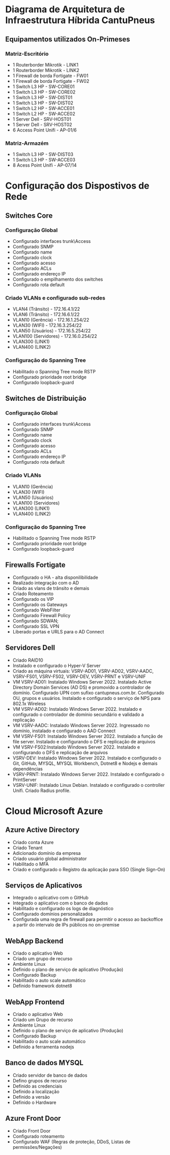 # Diagrama de Arquitetura de Infraestrutura Híbrida CantuPneus
## Equipamentos utilizados On-Primeses 
### Matriz-Escritório
- 1 Routerborder Mikrotik - LINK1
- 1 Routerborder Mikrotik - LINK2
- 1 Firewall de borda Fortigate - FW01
- 1 Firewall de borda Fortigate - FW02 
- 1 Switch L3 HP - SW-CORE01 
- 1 Switch L3 HP - SW-CORE02 
- 1 Switch L3 HP - SW-DIST01
- 1 Switch L3 HP - SW-DIST02
- 1 Switch L2 HP - SW-ACCE01
- 1 Switch L2 HP - SW-ACCE02
- 1 Server Dell - SRV-HOST01
- 1 Server Dell - SRV-HOST02
- 6 Access Point Unifi - AP-01/6

### Matriz-Armazém
- 1 Switch L3 HP - SW-DIST03
- 1 Switch L3 HP - SW-ACCE03
- 8 Acess Point Unifi - AP-07/14

# Configuração dos Dispostivos de Rede 
## Switches Core
### Configuração Global  
- Configurado interfaces trunk\Access
- Configurado SNMP
- Configurado name
- Configurado clock
- Configurado acesso
- Configurado ACLs
- Configurado endereço IP
- Configurado o empilhamento dos switches
- Configurado rota default

### Criado VLANs e configurado sub-redes
- VLAN4 (Trânsito) - 172.16.4.1/22
- VLAN6 (Trânsito) - 172.16.6.1/22
- VLAN10 (Gerência) - 172.16.1.254/22
- VLAN30 (WIFI) - 172.16.3.254/22
- VLAN50 (Usuários) - 172.16.5.254/22
- VLAN100 (Servidores) - 172.16.0.254/22
- VLAN300 (LINK1)
- VLAN400 (LINK2)

### Configuração do Spanning Tree
- Habilitado o Spanning Tree mode RSTP 
- Configurado prioridade root bridge
- Configurado loopback-guard

## Switches de Distribuição
### Configuração Global
- Configurado interfaces trunk\Access
- Configurado SNMP
- Configurado name
- Configurado clock
- Configurado acesso
- Configurado ACLs
- Configurado endereço IP
- Configurado rota default

### Criado VLANs
- VLAN10 (Gerência)
- VLAN30 (WIFI)
- VLAN50 (Usuários)
- VLAN100 (Servidores)
- VLAN300 (LINK1)
- VLAN400 (LINK2)

### Configuração do Spanning Tree
- Habilitado o Spanning Tree mode RSTP 
- Configurado prioridade root bridge
- Configurado loopback-guard

## Firewalls Fortigate
- Configurado o HA - alta disponilibilidade
- Realizado integração com o AD
- Criado as vlans de trânsito e demais
- Criado Roteamento 
- Configurado os VIP
- Configurado os Gateways
- Configurado WebFilter
- Configurado Firewall Policy
- Configurado SDWAN;
- Configurado SSL VPN
- Liberado portas e URLS para o AD Connect

## Servidores Dell
- Criado RAID10  
- Instalado e configurado o Hyper-V Server
- Criado as máquina virtuais: VSRV-AD01, VSRV-AD02, VSRV-AADC, VSRV-FS01, VSRV-FS02, VSRV-DEV, VSRV-PRNT e VSRV-UNIF
- VM VSRV-AD01: Instalado Windows Server 2022. Instalado Active Directory Domain Services (AD DS) e promovido a controlador de domínio. Configurado UPN com sufixo cantupneus.com.br. Configurado OU, grupos e usuários. Instalado e configurado o serviço de NPS para 802.1x Wireless
- VM VSRV-AD02: Instalado Windows Server 2022. Instalado e configurado o controlador de domínio secundário e validado a replicação
- VM VSRV-AADC: Instalado Windows Server 2022. Ingressado no domínio, instalado e configurado o AAD Connect
- VM VSRV-FS01: Instalado Windows Server 2022. Instalado a função de file server. Instalado e configurando o DFS e replicação de arquivos
- VM VSRV-FS02:Instalado Windows Server 2022. Instalado e configurando o DFS e replicação de arquivos
- VSRV-DEV: Instalado Windows Server 2022. Instalado e configurado o  Git, GitHub, MYSQL, MYSQL Workbench, Dotnet8 e Nodejs e demais dependências
- VSRV-PRNT: Instalado Windows Server 2022. Instalado e configurado o PrintServer 
- VSRV-UNIF: Instalado Linux Debian. Instalado e configurado o controller Unifi. Criado Radius profile. 


# Cloud Microsoft Azure
## Azure Active Directory
- Criado conta Azure
- Criado Tenant
- Adicionado domínio da empresa
- Criado usuário global administrator
- Habilitado o MFA
- Criado e configurado o Registro da aplicação para SSO (Single Sign-On)

## Serviços de Aplicativos
- Integrado o aplicativo com o GitHub 
- Integrado o aplicativo com o banco de dados
- Habilitado e configurado os logs de diagnóstico
- Configurado domínios personalizados
- Configurada uma regra de firewall para permitir o acesso ao backoffice a partir do intervalo de IPs públicos no on-premise

## WebApp Backend
- Criado o aplicativo Web
- Criado um grupo de recurso
- Ambiente Linux
- Definido o plano de serviço de aplicativo (Produção)
- Configurado Backup
- Habilitado o auto scale automático
- Definido framework dotnet8

## WebApp Frontend
- Criado o aplicativo Web
- Criado um Grupo de recurso
- Ambiente Linux
- Definido o plano de serviço de aplicativo (Produção)
- Configurado Backup
- Habilitado o auto scale automático
- Definido a ferramenta nodejs

## Banco de dados MYSQL
- Criado servidor de banco de dados
- Defino grupos de recurso
- Definido as credenciais 
- Definido a localização
- Definido a versão
- Definido o Hardware

## Azure Front Door
- Criado Front Door 
- Configurado roteamento
- Configurado WAF (Regras de proteção, DDoS, Listas de permissões/Negações) 






